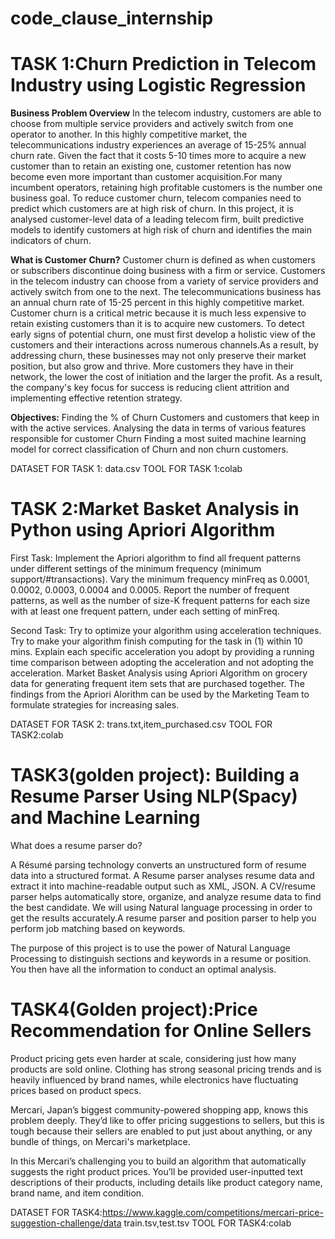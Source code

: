 # code_clause_internship

# TASK 1:Churn Prediction in Telecom Industry using Logistic Regression

**Business Problem Overview**
In the telecom industry, customers are able to choose from multiple service providers and actively switch from one operator to another. In this highly competitive market, the telecommunications industry experiences an average of 15-25% annual churn rate. Given the fact that it costs 5-10 times more to acquire a new customer than to retain an existing one, customer retention has now become even more important than customer acquisition.For many incumbent operators, retaining high profitable customers is the number one business goal. To reduce customer churn, telecom companies need to predict which customers are at high risk of churn.
In this project, it is analysed customer-level data of a leading telecom firm, built predictive models to identify customers at high risk of churn and identifies the main indicators of churn.

**What is Customer Churn?**
Customer churn is defined as when customers or subscribers discontinue doing business with a firm or service.
Customers in the telecom industry can choose from a variety of service providers and actively switch from one to the next. The telecommunications business has an annual churn rate of 15-25 percent in this highly competitive market.
Customer churn is a critical metric because it is much less expensive to retain existing customers than it is to acquire new customers.
To detect early signs of potential churn, one must first develop a holistic view of the customers and their interactions across numerous channels.As a result, by addressing churn, these businesses may not only preserve their market position, but also grow and thrive. More customers they have in their network, the lower the cost of initiation and the larger the profit. As a result, the company's key focus for success is reducing client attrition and implementing effective retention strategy.


**Objectives:**
Finding the % of Churn Customers and customers that keep in with the active services.
Analysing the data in terms of various features responsible for customer Churn
Finding a most suited machine learning model for correct classification of Churn and non churn customers.

DATASET FOR TASK 1: data.csv 
TOOL FOR TASK 1:colab


# TASK 2:Market Basket Analysis in Python using Apriori Algorithm


First Task: Implement the Apriori algorithm to find all frequent patterns under different settings of the minimum frequency (minimum support/#transactions). Vary the minimum frequency minFreq as 0.0001, 0.0002, 0.0003, 0.0004 and 0.0005. Report the number of frequent patterns, as well as the number of size-K frequent patterns for each size with at least one frequent pattern, under each setting of minFreq.

Second Task: Try to optimize your algorithm using acceleration techniques. Try to make your algorithm finish computing for the task in (1) within 10 mins. Explain each specific acceleration you adopt by providing a running time comparison between adopting the acceleration and not adopting the acceleration.
Market Basket Analysis using Apriori Algorithm on grocery data for generating frequent item sets that are purchased together. The findings from the Apriori Alorithm can be used by the Marketing Team to formulate strategies for increasing sales.

DATASET FOR TASK 2: trans.txt,item_purchased.csv
TOOL FOR TASK2:colab

# TASK3(golden project): Building a Resume Parser Using NLP(Spacy) and Machine Learning

What does a resume parser do?

A Résumé parsing technology converts an unstructured form of resume data into a structured format. A Resume parser analyses resume data and extract it into machine-readable output such as XML, JSON. A CV/resume parser helps automatically store, organize, and analyze resume data to find the best candidate.
We will using Natural language processing in order to get the results accurately.A resume parser and position parser to help you perform job matching based on keywords.

The purpose of this project is to use the power of Natural Language Processing to distinguish sections and keywords in a resume or position. You then have all the information to conduct an optimal analysis.

# TASK4(Golden project):Price Recommendation for Online Sellers
Product pricing gets even harder at scale, considering just how many products are sold online. Clothing has strong seasonal pricing trends and is heavily influenced by brand names, while electronics have fluctuating prices based on product specs.

Mercari, Japan’s biggest community-powered shopping app, knows this problem deeply. They’d like to offer pricing suggestions to sellers, but this is tough because their sellers are enabled to put just about anything, or any bundle of things, on Mercari's marketplace.

In this Mercari’s challenging you to build an algorithm that automatically suggests the right product prices. You’ll be provided user-inputted text descriptions of their products, including details like product category name, brand name, and item condition.

DATASET FOR TASK4:https://www.kaggle.com/competitions/mercari-price-suggestion-challenge/data
train.tsv,test.tsv
TOOL FOR TASK4:colab


